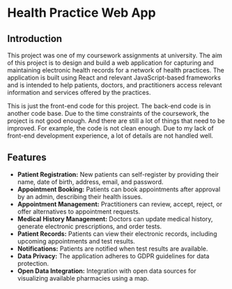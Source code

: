 # Health Practice Web App

## Introduction
This project was one of my coursework assignments at university. The aim of this project is to design and build a web application for capturing and maintaining electronic health records for a network of health practices. The application is built using React and relevant JavaScript-based frameworks and is intended to help patients, doctors, and practitioners access relevant information and services offered by the practices. 

This is just the front-end code for this project. The back-end code is in another code base. Due to the time constraints of the coursework, the project is not good enough. And there are still a lot of things that need to be improved. For example, the code is not clean enough. Due to my lack of front-end development experience, a lot of details are not handled well.

## Features
- **Patient Registration:** New patients can self-register by providing their name, date of birth, address, email, and password.
- **Appointment Booking:** Patients can book appointments after approval by an admin, describing their health issues.
- **Appointment Management:** Practitioners can review, accept, reject, or offer alternatives to appointment requests.
- **Medical History Management:** Doctors can update medical history, generate electronic prescriptions, and order tests.
- **Patient Records:** Patients can view their electronic records, including upcoming appointments and test results.
- **Notifications:** Patients are notified when test results are available.
- **Data Privacy:** The application adheres to GDPR guidelines for data protection.
- **Open Data Integration:** Integration with open data sources for visualizing available pharmacies using a map.
